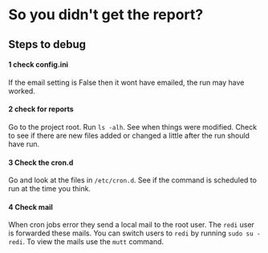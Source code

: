 # So you didn't get the report? #

## Steps to debug ##

#### 1 check config.ini ####
If the email setting is False then it wont have emailed, the run may have worked.

#### 2 check for reports ####
Go to the project root. Run `ls -alh`. See when things were modified. Check to see if there are new files added or changed a little after the run should have run.

#### 3 Check the cron.d ####
Go and look at the files in `/etc/cron.d`. See if the command is scheduled to run at the time you think. 

#### 4 Check mail ####
When cron jobs error they send a local mail to the root user. The `redi` user is forwarded these mails. You can switch users to `redi` by running `sudo su - redi`. To view the mails use the `mutt` command. 
